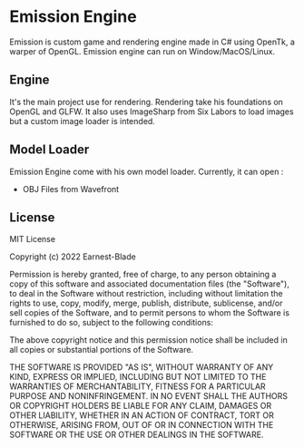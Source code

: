 
# Emission Engine

Emission is custom game and rendering engine made in C# using OpenTk, a warper of OpenGL. 
Emission engine can run on Window/MacOS/Linux.

## Engine 
It's the main project use for rendering.
Rendering take his foundations on OpenGL and GLFW. It also uses ImageSharp from Six Labors to load images but a custom image loader is intended. 

## Model Loader
Emission Engine come with his own model loader.
Currently, it can open :

 - OBJ Files from Wavefront


## License

MIT License

Copyright (c) 2022 Earnest-Blade

Permission is hereby granted, free of charge, to any person obtaining a copy
of this software and associated documentation files (the "Software"), to deal
in the Software without restriction, including without limitation the rights
to use, copy, modify, merge, publish, distribute, sublicense, and/or sell
copies of the Software, and to permit persons to whom the Software is
furnished to do so, subject to the following conditions:

The above copyright notice and this permission notice shall be included in all
copies or substantial portions of the Software.

THE SOFTWARE IS PROVIDED "AS IS", WITHOUT WARRANTY OF ANY KIND, EXPRESS OR
IMPLIED, INCLUDING BUT NOT LIMITED TO THE WARRANTIES OF MERCHANTABILITY,
FITNESS FOR A PARTICULAR PURPOSE AND NONINFRINGEMENT. IN NO EVENT SHALL THE
AUTHORS OR COPYRIGHT HOLDERS BE LIABLE FOR ANY CLAIM, DAMAGES OR OTHER
LIABILITY, WHETHER IN AN ACTION OF CONTRACT, TORT OR OTHERWISE, ARISING FROM,
OUT OF OR IN CONNECTION WITH THE SOFTWARE OR THE USE OR OTHER DEALINGS IN THE
SOFTWARE.